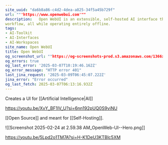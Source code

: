 ```yaml
---
site_uuid: "da6b8a86-c4d2-4dea-a825-34f5a45b729f"
url: ""'https://www.openwebui.com'""
description:   Open WebUI is an extensible, self-hosted AI interface that adapts to your
workflow, all while operating entirely offline.
tags:
- AI-Toolkit
- AI-Interfaces
- AI-Workspaces
site_name: Open WebUI
title: Open WebUI
og_screenshot_url: ""https://og-screenshots-prod.s3.amazonaws.com/1366x768/80/false/7a21a1eab0163b92630bb1dec4d0a75059952c9aaf66e3cd0b14ac0d5640742b.jpeg""
og_errors: true
og_last_error: '2025-03-07T10:19:46.162Z'
og_error_message: "HTTP error 401"
last_jina_request: '2025-03-09T06:45:07.222Z'
jina_error: "Error occurred"
og_last_fetch: 2025-03-07T06:13:16.932Z
---
```


Creates a UI for [[Artificial Intelligence|AI]]

https://youtu.be/XvY_BF1IV_U?si=6nn192pUQ0S9viNU

[[Open Source]] and meant for [[Self-Hosting]]. 

![[Screenshot 2025-02-24 at 2.59.38 AM_OpenWeb-UI--Hero.png]]

https://youtu.be/5Lpd2o1TM7A?si=H-K1DeU3KTBlc5XM
